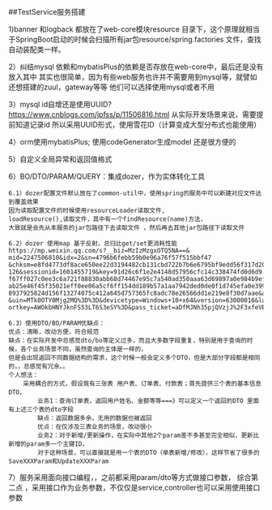 ##TestService服务搭建

1)banner 和logback 都放在了web-core模块resource 目录下，这个原理就相当于SpringBoot启动的时候会扫描所有jar包resource/spring.factories
文件，查找自动装配类一样。

2）纠结mysql 依赖和mybatisPlus的依赖是否存放在web-core中，最后还是没有放入其中
其实也很简单，因为有些web服务也许并不需要用到mysql等，就譬如还想搭建的zuul，gateway等等 他们可以选择使用mysql或者不用

3）mysql id自增还是使用UUID?
https://www.cnblogs.com/jpfss/p/11506816.html
从实际开发场景来说，需要提前知道记录id 所以采用UUID形式，使用雪花ID（计算变成大型分布式也能使用）

4）orm使用mybatisPlus; 使用codeGenerator生成model 还是很方便的

5）自定义全局异常和返回值格式

6）BO/DTO/PARAM/QUERY：集成dozer，作为实体转化工具

    6.1）dozer配置文件默认放在了common-util中，使用spring的服务中可以新建对应文件达到覆盖效果
    因为读取配置文件的时候使用resourceLoader读取文件, 
    loadResource(),读取文件，其中有一个findResource(name)方法，
    大致就是会先从本服务的jar包路径下去读取文件 ，然后再去其他jar包路径下读取文件
    
    6.2）dozer 使用map 基于反射，总归比get/set更消耗性能
    https://mp.weixin.qq.com/s?__biz=MzIzMzgxOTQ5NA==&
    mid=2247506810&idx=2&sn=4796b6febb59b0e96a76f57f515bbf47
    &chksm=e8fd4773df8ace650ee22d3194482cb131cbd722b7b6e6795bf9edd56f317d20c5bb0711da41&scene=
    126&sessionid=1601455719&key=91d26c6f1e2e4148d57956cfc14c338474fd0d6d9
    f67ff027c0ee3c6a721f88830abb68d74467e95c7a540ad350aaa63d69897a0e984b9efee
    ab25e46f45f35021eff0ee06a5cf6ff154dd189b57a1aa7942ded0de0f1d745efa0e399e5
    8937925824d156f13274075c412a645d757365fc8adc78e26566dd1e219e8f30d7aae&ascene=1
    &uin=MTk0OTY0Mjg2MQ%3D%3D&devicetype=Windows+10+x64&version=63000016&lang=zh_CN&exp
    ortkey=AWOkbHNYJknFS53LT6S3eSY%3D&pass_ticket=aDfMJNh35pjQVzjJ%2F3xfeVBcRJekyz%2BrdRm2Tu6bjtxiwX%2BUMNtqyOY4yDmaYcEM&wx_header=0
    
    6.3）使用DTO/BO/PARAM优缺点：
    优点：清晰，改动方便，符合规范
    缺点：在实际开发中总感觉dto/bo等定义过多，而且大多数字段重复，特别是用于查询的时候，各个业务场景不同，虽然查询的主体是一样的，
    但是会出现返回不同数据结构的需求，这个时候一般会定义多个DTO，但是大部分字段都是相同的，，总感觉有冗余。。
    个人想法：
        采用耦合的方式，假设我有三张表 用户表、订单表、付款表；首先提供三个表的基本信息DTO，
            业务1：查询订单表，返回用户姓名、金额等等===》可以定义一个返回的DTO 里面有上述三个表的dto字段
            缺点：返回数据多余，无用的数据也被返回
            优点：在仅涉及三表业务的场景，改动很小
            业务2：对于新增/更新操作，在实际中其他2个param差不多甚至完全相似，更新比新增的param多一个主键ID，
            对于这种场景，可以直接就是用一个表的DTO（单表新增/修改），这样节省了很多的SaveXXXParam和UpdateXXXParam
            
7）服务采用面向接口编程，，之前都采用param/dto等方式做接口参数，
综合第二点 ，采用接口作为业务参数，不仅仅是service,controller也可以采用使用接口参数
        
    